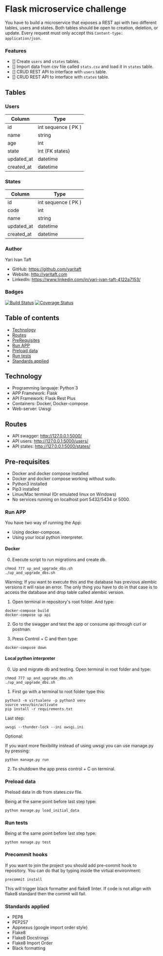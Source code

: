 # Flask microservice challenge

You have to build a microservice that exposes a REST api with two different
tables, users and states. Both tables should be open to creation, deletion,
or update. Every request must only accept this `Content-type: application/json`.

### Features
- [] Create `users` and `states` tables.
- [] Import data from csv file called `stats.csv` and load it in `states` table.
- [] CRUD REST API to interface with `users` table.
- [] CRUD REST API to interface with `states` table.

## Tables


### Users

Column | Type
------ | ----
id | int sequence ( PK )
name | string
age | int
state | int (FK states)
updated_at | datetime
created_at | datetime

### States
Column | Type
------ | ----
id | int sequence ( PK )
code | int
name | string
updated_at | datetime
created_at | datetime

### Author

Yari Ivan Taft

- GitHub: https://github.com/yaritaft
- Website: http://yaritaft.com
- LinkedIn: https://www.linkedin.com/in/yari-ivan-taft-4122a7153/

### Badges
[![Build Status](https://travis-ci.org/yaritaft/microservices_flask_challenge_bkr.svg?branch=master)](https://travis-ci.org/yaritaft/microservices_flask_challenge_bkr)
[![Coverage Status](https://coveralls.io/repos/github/yaritaft/microservices_flask_challenge_bkr/badge.svg?branch=master)](https://coveralls.io/github/yaritaft/microservices_flask_challenge_bkr?branch=master)

## Table of contents

- [Technology](#Technology)
- [Routes](#Routes)
- [PreRequisites](#Pre-requisites)
- [Run APP](#Run-APP)
- [Preload data](#Preload-data)
- [Run tests](#Run-tests)
- [Standards applied](#Standards-applied)

## Technology

- Programming languaje: Python 3
- APP Framework: Flask
- API Framework: Flask Rest Plus
- Containers: Docker, Docker-compose
- Web-server: Uwsgi

## Routes

- API swagger: http://127.0.0.1:5000/
- API users: http://127.0.0.1:5000/users/
- API states: http://127.0.0.1:5000/states/

## Pre-requisites

- Docker and docker compose installed.
- Docker and docker compose working without sudo.
- Python3 installed
- Pip3 installed
- Linux/Mac terminal (Or emulated linux on Windows)
- No services running on localhost port 5432/5434 or 5000.

### Run APP

You have two way of running the App:
- Using docker-compose.
- Using your local python interpreter.

#### Docker

0) Execute script to run migrations and create db.
```
chmod 777 up_and_upgrade_dbs.sh
./up_and_upgrade_dbs.sh
```

Warning: If you want to execute this and the database has previous alembic 
versions it will raise an error. The only thing you have to do in that case is
to access the database and drop table called alembic version.

1) Open terminal in repository's root folder. And type:
```
docker-compose build
docker-compose up api
```

2) Go to the swagger and test the app or consume api through curl or postman.

3) Press Control + C and then type:
```
docker-compose down
```

#### Local python interpreter
0) Up and migrate db and testing. Open terminal in root folder and type:
```
chmod 777 up_and_upgrade_dbs.sh
./up_and_upgrade_dbs.sh
```

1) First go with a terminal to root folder type this:
```
python3 -m virtualenv -p python3 venv
source venv/bin/activate
pip install -r requirements.txt
```

Last step:
```
uwsgi --thunder-lock --ini uwsgi.ini
```
Optional:

If you want more flexibility instead of using uwsgi you can use manage.py
by pressing:
```
python manage.py run
```

2) To shutdown the app press control + C on terminal.

### Preload data

Preload data in db from states.csv file.

Being at the same point before last step type:

```
python manage.py load_initial_data
```

### Run tests

Being at the same point before last step type:

```
python manage.py test
```

### Precommit hooks

If you want to join the project you should add pre-commit hook to repository.
You can do that by typing inside the virtual environment:

```
precommit install
```

This will trigger black formatter and flake8 linter. If code is not allign with
flake8 standard then the commit will fail.

### Standards applied

- PEP8
- PEP257
- Appnexus (google import order style)
- Flake8
- Flake8 Docstrings
- Flake8 Import Order
- Black formatting
